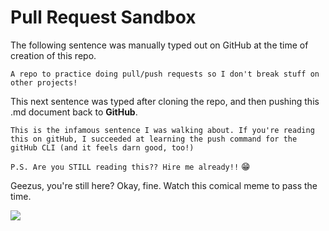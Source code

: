 # Pull Request Sandbox
The following sentence was manually typed out on GitHub at the time of creation of this repo.

`A repo to practice doing pull/push requests so I don't break stuff on other projects!`

This next sentence was typed after cloning the repo, and then pushing this .md document back to **GitHub**.

`This is the infamous sentence I was walking about. If you're reading this on gitHub, I succeeded at learning the push command for the gitHub CLI (and it feels darn good, too!)`

`P.S. Are you STILL reading this?? Hire me already!!` 😁

Geezus, you're still here? Okay, fine. Watch this comical meme to pass the time.

<img src="https://blog.yellowoctopus.com.au/wp-content/uploads/2018/03/yellow-octopus-funny-memes-41.jpg">
